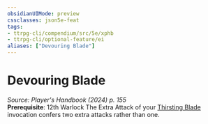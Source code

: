 ```yaml
---
obsidianUIMode: preview
cssclasses: json5e-feat
tags:
- ttrpg-cli/compendium/src/5e/xphb
- ttrpg-cli/optional-feature/ei
aliases: ["Devouring Blade"]
---
```

# Devouring Blade
*Source: Player's Handbook (2024) p. 155*  
**Prerequisite**: 12th Warlock
The Extra Attack of your [Thirsting Blade](2-Mechanics/CLI/optional-features/thirsting-blade-xphb.md) invocation confers two extra attacks rather than one.